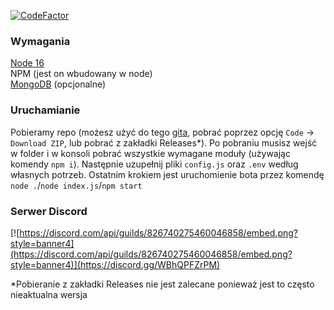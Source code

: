 [![CodeFactor](https://www.codefactor.io/repository/github/jacob1tm/jacob-bot/badge)](https://www.codefactor.io/repository/github/jacob1tm/jacob-bot)
### Wymagania
[Node 16](https://nodejs.org/en/ "Node 16")\
NPM (jest on wbudowany w node)\
[MongoDB](https://www.mongodb.com "MongoDB") (opcjonalne)

### Uruchamianie
Pobieramy repo (możesz użyć do tego [gita](https://git-scm.com/downloads), pobrać poprzez opcję `Code` -> `Download ZIP`, lub pobrać z zakładki Releases*).
Po pobraniu musisz wejść w folder i w konsoli pobrać wszystkie wymagane moduły (używając komendy `npm i`). Następnie uzupełnij pliki `config.js` oraz `.env` według własnych potrzeb.
Ostatnim krokiem jest uruchomienie bota przez komendę `node .`/`node index.js`/`npm start`

### Serwer Discord
[![https://discord.com/api/guilds/826740275460046858/embed.png?style=banner4](https://discord.com/api/guilds/826740275460046858/embed.png?style=banner4)](https://discord.gg/WBhQPFZrPM)


*Pobieranie z zakładki Releases nie jest zalecane ponieważ jest to często nieaktualna wersja
